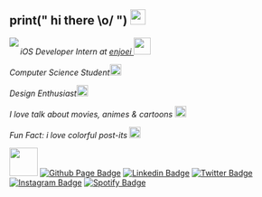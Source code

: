 ## print(" hi there \\o/ ") <img src="https://user-images.githubusercontent.com/5679180/79618120-0daffb80-80be-11ea-819e-d2b0fa904d07.gif" width="27px">

<img align="left" src="https://github.com/anathayna/anathayna/blob/master/pusheencode.gif"/>

<p><em>iOS Developer Intern at <a href="http://www.enjoei.com.br">enjoei </a><img src="https://media.giphy.com/media/WUlplcMpOCEmTGBtBW/giphy.gif" width="30"> 
</em></p>

<p><em>Computer Science Student</a><img src="https://github.com/anathayna/anathayna/blob/master/bmo.gif?raw=1" width="20vw"/> 
</em></p>

<p><em>Design Enthusiast</a><img src="https://github.com/anathayna/anathayna/blob/master/enthusiast.gif?raw=1" width="20vw"/> 
</em></p>

<p><em>I love talk about movies, animes & cartoons </a><img src="https://github.com/anathayna/anathayna/blob/master/happy.gif?raw=1" width="20vw"/> 
</em></p>

<p><em>Fun Fact: i love colorful post-its </a><img src="https://github.com/anathayna/anathayna/blob/master/nyancat.gif?raw=1" width="20vw"/> 
</em></p>

<!-- <img src="https://github.com/anathayna/anathayna/blob/master/dino.gif"/> -->

<img src="https://media.giphy.com/media/VgCDAzcKvsR6OM0uWg/giphy.gif" width="50"> [![Github Page Badge](https://img.shields.io/badge/-Github_Page-000?style=flat-square&logo=Github&logoColor=white&link=https://anathayna.github.io)](https://anathayna.github.io)
[![Linkedin Badge](https://img.shields.io/badge/-LinkedIn-blue?style=flat-square&logo=Linkedin&logoColor=white&link=https://www.linkedin.com/in/anathaynafranca/)](https://www.linkedin.com/in/anathaynafranca/)
[![Twitter Badge](https://img.shields.io/badge/-Twitter-1ca0f1?style=flat-square&labelColor=1ca0f1&logo=twitter&logoColor=white&link=https://twitter.com/anadehavaiana)](https://twitter.com/anadehavaiana)
[![Instagram Badge](https://img.shields.io/badge/-Instagram-c039a6?style=flat-square&labelColor=c039a6&logo=instagram&logoColor=white&link=https://instagram.com/anadehavaiana)](https://instagram.com/anadehavaiana)
[![Spotify Badge](https://img.shields.io/badge/-Spotify-1db954?style=flat-square&labelColor=1db954&logo=spotify&logoColor=white&link=https://open.spotify.com/user/22prktxbbzv476kqemxclmwri)](https://open.spotify.com/user/22prktxbbzv476kqemxclmwri)

<!-- ![Alt Text](https://media.giphy.com/media/11D0XkJInM2ssU/giphy.gif) -->
